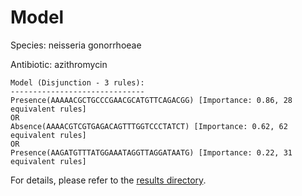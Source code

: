 
# Model

Species: neisseria gonorrhoeae

Antibiotic: azithromycin

```
Model (Disjunction - 3 rules):
------------------------------
Presence(AAAAACGCTGCCCGAACGCATGTTCAGACGG) [Importance: 0.86, 28 equivalent rules]
OR
Absence(AAAACGTCGTGAGACAGTTTGGTCCCTATCT) [Importance: 0.62, 62 equivalent rules]
OR
Presence(AAGATGTTTATGGAAATAGGTTAGGATAATG) [Importance: 0.22, 31 equivalent rules]

```

For details, please refer to the [results directory](../../../../../results/scm_b/neisseria+gonorrhoeae/azithromycin/repeat_6/).


